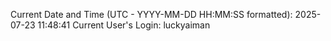 Current Date and Time (UTC - YYYY-MM-DD HH:MM:SS formatted): 2025-07-23 11:48:41
Current User's Login: luckyaiman
